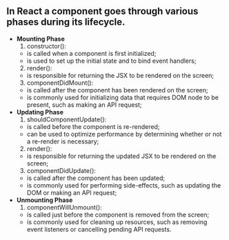 ## In React a component goes through various phases during its lifecycle.

* **Mounting Phase**
  1. constructor():
    - is called when a component is first initialized;
    - is used to set up the initial state and to bind event handlers;
  2. render():
    - is responsible for returning the JSX to be rendered on the screen;
  3. componentDidMount():
    - is called after the component has been rendered on the screen;
    - is commonly used for initializing data that requires DOM node to be present, such as making an API request;
* **Updating Phase**
  1. shouldComponentUpdate():
    - is called before the component is re-rendered;
    - can be used to optimize performance by determining whether or not a re-render is necessary;
  2. render():
    - is responsible for returning the updated JSX to be rendered on the screen;
  3. componentDidUpdate():
    - is called after the component has been updated;
    - is commonly used for performing side-effects, such as updating the DOM or making an API request;
* **Unmounting Phase**
  1. componentWillUnmount():
    - is called just before the component is removed from the screen;
    - is commonly used for cleaning up resources, such as removing event listeners or cancelling pending API requests.




